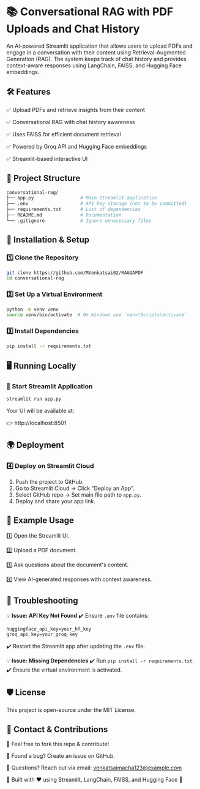 # 📚 Conversational RAG with PDF Uploads and Chat History

An AI-powered Streamlit application that allows users to upload PDFs and engage in a conversation with their content using Retrieval-Augmented Generation (RAG). The system keeps track of chat history and provides context-aware responses using LangChain, FAISS, and Hugging Face embeddings.

## 🛠️ Features

✅ Upload PDFs and retrieve insights from their content

✅ Conversational RAG with chat history awareness

✅ Uses FAISS for efficient document retrieval

✅ Powered by Groq API and Hugging Face embeddings

✅ Streamlit-based interactive UI

## 📂 Project Structure

```bash
conversational-rag/
├── app.py                 # Main Streamlit application
├── .env                   # API key storage (not to be committed)
├── requirements.txt       # List of dependencies
├── README.md              # Documentation
└── .gitignore             # Ignore unnecessary files
```

## 🚀 Installation & Setup

### 1️⃣ Clone the Repository

```bash
git clone https://github.com/MVenkatsai02/RAGQAPDF
cd conversational-rag
```

### 2️⃣ Set Up a Virtual Environment

```bash
python -m venv venv
source venv/bin/activate  # On Windows use `venv\Scripts\activate`
```

### 3️⃣ Install Dependencies

```bash
pip install -r requirements.txt
```

## 🖥️ Running Locally

### 🔹 Start Streamlit Application

```bash
streamlit run app.py
```

Your UI will be available at:

👉 http://localhost:8501

## 🌍 Deployment

### 4️⃣ Deploy on Streamlit Cloud

1. Push the project to GitHub.
2. Go to Streamlit Cloud → Click "Deploy an App".
3. Select GitHub repo → Set main file path to `app.py`.
4. Deploy and share your app link.

## 📌 Example Usage

1️⃣ Open the Streamlit UI.

2️⃣ Upload a PDF document.

3️⃣ Ask questions about the document's content.

4️⃣ View AI-generated responses with context awareness.

## 🔧 Troubleshooting

💡 **Issue: API Key Not Found**
✔️ Ensure `.env` file contains:
```
huggingface_api_key=your_hf_key
groq_api_key=your_groq_key
```
✔️ Restart the Streamlit app after updating the `.env` file.

💡 **Issue: Missing Dependencies**
✔️ Run `pip install -r requirements.txt`.
✔️ Ensure the virtual environment is activated.

## 🛡️ License

This project is open-source under the MIT License.

## 📩 Contact & Contributions

🔹 Feel free to fork this repo & contribute!

🔹 Found a bug? Create an issue on GitHub.

🔹 Questions? Reach out via email: venkatsaimacha123@example.com

🚀 Built with ❤️ using Streamlit, LangChain, FAISS, and Hugging Face 🚀

